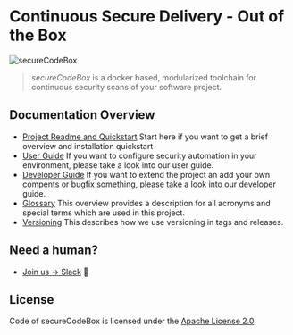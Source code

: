 # Continuous Secure Delivery - Out of the Box

![secureCodeBox](resources/logo.png "secureCodeBox")

> _secureCodeBox_ is a docker based, modularized toolchain for continuous security scans of your software project.

## Documentation Overview

<!-- toc -->
- [Project Readme and Quickstart][scb-github] Start here if you want to get a brief overview and installation quickstart
- [User Guide](user-guide/README.md) If you want to configure security automation in your environment, please take a look into our user guide.
- [Developer Guide](developer-guide/README.md) If you want to extend the project an add your own compents or bugfix something, please take a look into our developer guide.
- [Glossary](glossary.md) This overview provides a description for all acronyms and special terms which are used in this project.
- [Versioning](versioning.md) This describes how we use versioning in tags and releases.

<!-- tocstop -->

## Need a human?
- [Join us -> Slack][scb-slack] 💬

## License
Code of secureCodeBox is licensed under the [Apache License 2.0][scb-license].

[scb-github]:           https://github.com/secureCodeBox/secureCodeBox
[scb-twitter]:          https://twitter.com/secureCodeBox
[scb-slack]:            https://join.slack.com/t/securecodebox/shared_invite/enQtNDU3MTUyOTM0NTMwLTBjOWRjNjVkNGEyMjQ0ZGMyNDdlYTQxYWQ4MzNiNGY3MDMxNThkZjJmMzY2NDRhMTk3ZWM3OWFkYmY1YzUxNTU
[scb-license]:          https://github.com/secureCodeBox/secureCodeBox/blob/master/LICENSE    
